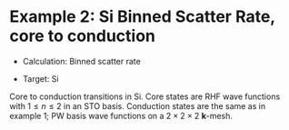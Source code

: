 # Example 2: Si Binned Scatter Rate, core to conduction

- Calculation: Binned scatter rate

- Target: Si

Core to conduction transitions in Si. Core states are RHF wave functions with $1 \leq n \leq 2$ in an STO basis. Conduction states are the same as in example 1; PW basis wave functions on a $2 \times 2 \times 2$ $\mathbf{k}$-mesh. 